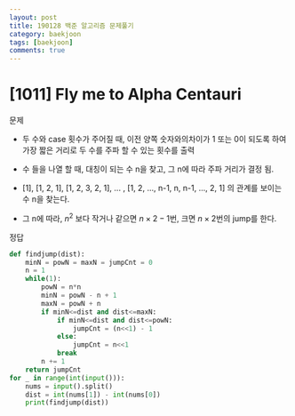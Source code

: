 ```yaml
---
layout: post
title: 190128 백준 알고리즘 문제풀기
category: baekjoon
tags: [baekjoon]
comments: true
---
```


# [1011] Fly me to Alpha Centauri

문제
- 두 수와 case 횟수가 주어질 때, 이전 양쪽 숫자와의차이가 1 또는 0이 되도록 하여 가장 짧은 거리로 두 수를 주파 할 수 있는 횟수를 출력

- 수 들을 나열 할 때, 대칭이 되는 수 n을 찾고, 그 n에 따라 주파 거리가 결정 됨.
- [1], [1, 2, 1], [1, 2, 3, 2, 1], ... , [1, 2, ..., n-1, n, n-1, ..., 2, 1] 의 관계를 보이는 수 n을 찾는다.
- 그 n에 따라, $n^{2}$ 보다 작거나 같으면 $n\times 2-1$번, 크면 $n\times 2$번의 jump를 한다.

정답
```python
def findjump(dist):
    minN = powN = maxN = jumpCnt = 0
    n = 1
    while(1):
        powN = n*n
        minN = powN - n + 1
        maxN = powN + n
        if minN<=dist and dist<=maxN:
            if minN<=dist and dist<=powN:
                jumpCnt = (n<<1) - 1
            else:
                jumpCnt = n<<1
            break
        n += 1
    return jumpCnt
for _ in range(int(input())):
    nums = input().split()
    dist = int(nums[1]) - int(nums[0])
    print(findjump(dist))
```
